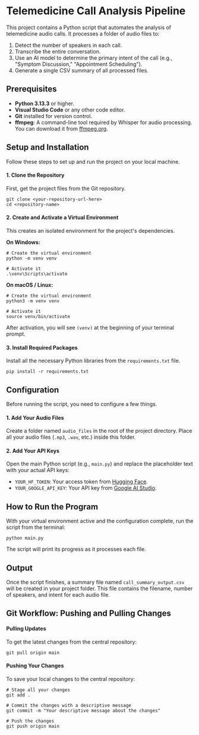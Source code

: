 # Telemedicine Call Analysis Pipeline

This project contains a Python script that automates the analysis of telemedicine audio calls. It processes a folder of audio files to:
1.  Detect the number of speakers in each call.
2.  Transcribe the entire conversation.
3.  Use an AI model to determine the primary intent of the call (e.g., "Symptom Discussion," "Appointment Scheduling").
4.  Generate a single CSV summary of all processed files.

## Prerequisites

*   **Python 3.13.3** or higher.
*   **Visual Studio Code** or any other code editor.
*   **Git** installed for version control.
*   **ffmpeg**: A command-line tool required by Whisper for audio processing. You can download it from [ffmpeg.org](https://ffmpeg.org/download.html).

## Setup and Installation

Follow these steps to set up and run the project on your local machine.

#### 1. Clone the Repository
First, get the project files from the Git repository.
```
git clone <your-repository-url-here>
cd <repository-name>
```

#### 2. Create and Activate a Virtual Environment
This creates an isolated environment for the project's dependencies.

**On Windows:**
```
# Create the virtual environment
python -m venv venv

# Activate it
.\venv\Scripts\activate
```

**On macOS / Linux:**
```
# Create the virtual environment
python3 -m venv venv

# Activate it
source venv/bin/activate
```
After activation, you will see `(venv)` at the beginning of your terminal prompt.

#### 3. Install Required Packages
Install all the necessary Python libraries from the `requirements.txt` file.
```
pip install -r requirements.txt
```

## Configuration

Before running the script, you need to configure a few things.

#### 1. Add Your Audio Files
Create a folder named `audio_files` in the root of the project directory. Place all your audio files (`.mp3`, `.wav`, etc.) inside this folder.

#### 2. Add Your API Keys
Open the main Python script (e.g., `main.py`) and replace the placeholder text with your actual API keys:
*   `YOUR_HF_TOKEN`: Your access token from [Hugging Face](https://huggingface.co/settings/tokens).
*   `YOUR_GOOGLE_API_KEY`: Your API key from [Google AI Studio](https://aistudio.google.com/app/apikey).

## How to Run the Program

With your virtual environment active and the configuration complete, run the script from the terminal:
```
python main.py
```
The script will print its progress as it processes each file.

## Output

Once the script finishes, a summary file named `call_summary_output.csv` will be created in your project folder. This file contains the filename, number of speakers, and intent for each audio file.

## Git Workflow: Pushing and Pulling Changes

#### Pulling Updates
To get the latest changes from the central repository:
```
git pull origin main
```

#### Pushing Your Changes
To save your local changes to the central repository:
```
# Stage all your changes
git add .

# Commit the changes with a descriptive message
git commit -m "Your descriptive message about the changes"

# Push the changes
git push origin main
```
